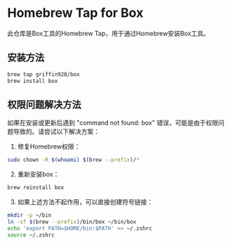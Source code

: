 # Homebrew Tap for Box
此仓库是Box工具的Homebrew Tap，用于通过Homebrew安装Box工具。

## 安装方法

```bash
brew tap griffin928/box
brew install box
```

## 权限问题解决方法

如果在安装或更新后遇到 "command not found: box" 错误，可能是由于权限问题导致的。请尝试以下解决方案：

1. 修复Homebrew权限：
```bash
sudo chown -R $(whoami) $(brew --prefix)/*
```

2. 重新安装box：
```bash
brew reinstall box
```

3. 如果上述方法不起作用，可以直接创建符号链接：
```bash
mkdir -p ~/bin
ln -sf $(brew --prefix)/bin/box ~/bin/box
echo 'export PATH=$HOME/bin:$PATH' >> ~/.zshrc
source ~/.zshrc
```
